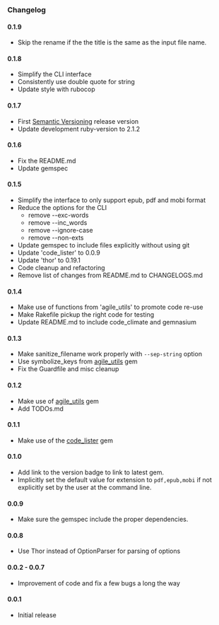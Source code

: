 ### Changelog

#### 0.1.9

- Skip the rename if the the title is the same as the input file name.

#### 0.1.8

- Simplify the CLI interface
- Consistently use double quote for string
- Update style with rubocop

#### 0.1.7

- First [Semantic Versioning][] release version
- Update development ruby-version to 2.1.2

#### 0.1.6

- Fix the README.md
- Update gemspec

#### 0.1.5

- Simplify the interface to only support epub, pdf and mobi format
- Reduce the options for the CLI
  * remove --exc-words
  * remove --inc_words
  * remove --ignore-case
  * remove --non-exts
- Update gemspec to include files explicitly without using git
- Update 'code_lister' to 0.0.9
- Update 'thor' to 0.19.1
- Code cleanup and refactoring
- Remove list of changes from README.md to CHANGELOGS.md

#### 0.1.4

- Make use of functions from 'agile_utils' to promote code re-use
- Make Rakefile pickup the right code for testing
- Update README.md to include code_climate and gemnasium

#### 0.1.3

- Make sanitize_filename work properly with `--sep-string` option
- Use symbolize_keys from [agile_utils][] gem
- Fix the Guardfile and misc cleanup

#### 0.1.2

- Make use of [agile_utils] gem
- Add TODOs.md

#### 0.1.1

- Make use of the [code_lister][] gem

#### 0.1.0

- Add link to the version badge to link to latest gem.
- Implicitly set the default value for extension to `pdf,epub,mobi` if
  not explicitly set by the user at the command line.

#### 0.0.9

- Make sure the gemspec include the proper dependencies.

#### 0.0.8

- Use Thor instead of OptionParser for parsing of options

#### 0.0.2 - 0.0.7

- Improvement of code and fix a few bugs a long the way

#### 0.0.1

- Initial release

[agile_utils]: https://rubygems.org/gems/agile_utils
[code_lister]: https://rubygems.org/gems/code_lister
[Semantic Versioning]: http://semver.org
